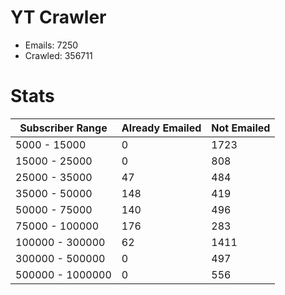 # YT Crawler
- Emails: 7250
- Crawled: 356711

# Stats
| Subscriber Range  | Already Emailed | Not Emailed |
|-------|-------|-------|
| 5000 - 15000 | 0 | 1723 |
| 15000 - 25000 | 0 | 808 |
| 25000 - 35000 | 47 | 484 |
| 35000 - 50000 | 148 | 419 |
| 50000 - 75000 | 140 | 496 |
| 75000 - 100000 | 176 | 283 |
| 100000 - 300000 | 62 | 1411 |
| 300000 - 500000 | 0 | 497 |
| 500000 - 1000000 | 0 | 556 |

